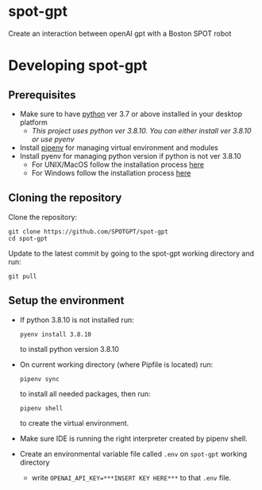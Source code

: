 # spot-gpt

Create an interaction between openAI gpt with a Boston SPOT robot

# Developing spot-gpt

## Prerequisites

- Make sure to have [python](https://www.python.org/downloads/) ver 3.7 or above installed in your desktop platform
  - *This project uses python ver 3.8.10. You can either install ver 3.8.10 or use pyenv*
- Install [pipenv](https://github.com/pypa/pipenv) for managing virtual environment and modules
- Install pyenv for managing python version if python is not ver 3.8.10
  - For UNIX/MacOS follow the installation process [here](https://github.com/pyenv/pyenv#installation)
  - For Windows follow the installation process [here](https://github.com/pyenv-win/pyenv-win)

## Cloning the repository

Clone the repository:

```
git clone https://github.com/SPOTGPT/spot-gpt
cd spot-gpt
```
Update to the latest commit by going to the spot-gpt working directory and run:
```
git pull
```

## Setup the environment
- If python 3.8.10 is not installed run:

  ```
  pyenv install 3.8.10
  ```
  to install python version 3.8.10

- On current working directory (where Pipfile is located) run:

  ```
  pipenv sync
  ```
  to install all needed packages, then run:
  ```
  pipenv shell
  ```
  to create the virtual environment.
- Make sure IDE is running the right interpreter created by pipenv shell.
- Create an environmental variable file called `.env` on `spot-gpt` working directory
  - write `OPENAI_API_KEY=***INSERT KEY HERE***` to that `.env` file.
  

